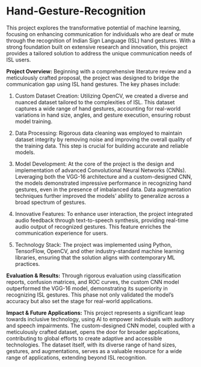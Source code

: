 # Hand-Gesture-Recognition

This project explores the transformative potential of machine learning, focusing on enhancing communication for individuals who are deaf or mute through the recognition of Indian Sign Language (ISL) hand gestures. With a strong foundation built on extensive research and innovation, this project provides a tailored solution to address the unique communication needs of ISL users.

**Project Overview:**
Beginning with a comprehensive literature review and a meticulously crafted proposal, the project was designed to bridge the communication gap using ISL hand gestures. The key phases include:

1. Custom Dataset Creation: Utilizing OpenCV, we created a diverse and nuanced dataset tailored to the complexities of ISL. This dataset captures a wide range of hand gestures, accounting for real-world variations in hand size, angles, and gesture execution, ensuring robust model training.

2. Data Processing: Rigorous data cleaning was employed to maintain dataset integrity by removing noise and improving the overall quality of the training data. This step is crucial for building accurate and reliable models.

3. Model Development: At the core of the project is the design and implementation of advanced Convolutional Neural Networks (CNNs). Leveraging both the VGG-16 architecture and a custom-designed CNN, the models demonstrated impressive performance in recognizing hand gestures, even in the presence of imbalanced data. Data augmentation techniques further improved the models' ability to generalize across a broad spectrum of gestures.

4. Innovative Features: To enhance user interaction, the project integrated audio feedback through text-to-speech synthesis, providing real-time audio output of recognized gestures. This feature enriches the communication experience for users.

5. Technology Stack: The project was implemented using Python, TensorFlow, OpenCV, and other industry-standard machine learning libraries, ensuring that the solution aligns with contemporary ML practices.

**Evaluation & Results:**
Through rigorous evaluation using classification reports, confusion matrices, and ROC curves, the custom CNN model outperformed the VGG-16 model, demonstrating its superiority in recognizing ISL gestures. This phase not only validated the model’s accuracy but also set the stage for real-world applications.

**Impact & Future Applications:**
This project represents a significant leap towards inclusive technology, using AI to empower individuals with auditory and speech impairments. The custom-designed CNN model, coupled with a meticulously crafted dataset, opens the door for broader applications, contributing to global efforts to create adaptive and accessible technologies. The dataset itself, with its diverse range of hand sizes, gestures, and augmentations, serves as a valuable resource for a wide range of applications, extending beyond ISL recognition.


